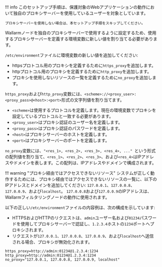 !!! info
    このセットアップ手順は、保護対象のWebアプリケーションの動作において独自のプロキシサーバーを使用しているユーザーを対象としています。
    
    プロキシサーバーを使用しない場合は、本セットアップ手順をスキップしてください。

Wallarmノードを独自のプロキシサーバーで使用するように設定するため、使用するプロキシサーバーを定義する環境変数に新しい値を割り当てる必要があります。

`/etc/environment`ファイルに環境変数の新しい値を追加してください:
*   httpsプロトコル用のプロキシを定義するために`https_proxy`を追加します。
*   httpプロトコル用のプロキシを定義するために`http_proxy`を追加します。
*   プロキシを使用しないリソースの一覧を定義するために`no_proxy`を追加します。

`https_proxy`および`http_proxy`変数には、`<scheme>://<proxy_user>:<proxy_pass>@<host>:<port>`形式の文字列値を割り当てます。
*   `<scheme>`は使用するプロトコルを定義します。現在の環境変数でプロキシを設定しているプロトコルと一致する必要があります。
*   `<proxy_user>`はプロキシ認証のユーザー名を定義します。
*   `<proxy_pass>`はプロキシ認証のパスワードを定義します。
*   `<host>`はプロキシサーバーのホストを定義します。
*   `<port>`はプロキシサーバーのポートを定義します。

`no_proxy`変数には、`"<res_1>, <res_2>, <res_3>, <res_4>, ..." `という形式の配列値を割り当て、`<res_1>`、`<res_2>`、`<res_3>`、および`<res_4>`はIPアドレスやドメインを表します。この配列は、IPアドレスやドメインで構成されます。

!!! warning "プロキシ経由ではアクセスできないリソース"
    システムが正しく動作するためには、プロキシ経由ではアクセスできないリソースの一覧に、以下のIPアドレスとドメインを追加してください: `127.0.0.1`、`127.0.0.8`、`127.0.0.9`、および`localhost`。
    `127.0.0.8`および`127.0.0.9`のIPアドレスは、Wallarmフィルタリングノードの動作に使用されます。

以下の正しい`/etc/environment`ファイルの内容例は、次の構成を示しています:
*   HTTPSおよびHTTPのリクエストは、`admin`ユーザー名および`01234`パスワードを使用してプロキシサーバーで認証し、`1.2.3.4`ホストの`1234`ポートへプロキシされます。
*   リクエストが`127.0.0.1`、`127.0.0.8`、`127.0.0.9`、および`localhost`へ送信される場合、プロキシが無効化されます。

```
https_proxy=http://admin:01234@1.2.3.4:1234
http_proxy=http://admin:01234@1.2.3.4:1234
no_proxy="127.0.0.1, 127.0.0.8, 127.0.0.9, localhost"
```